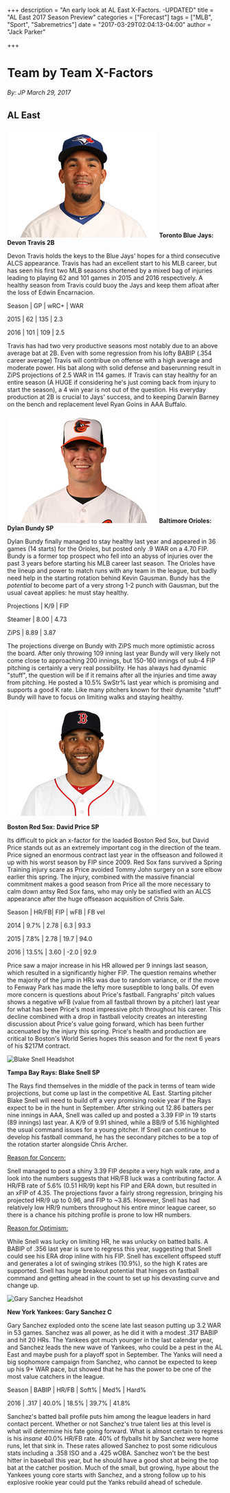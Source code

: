 +++ 
description = "An early look at AL East X-Factors. -UPDATED" title = "AL East 2017 Season Preview" categories = ["Forecast"] tags = ["MLB", "Sport", "Sabremetrics"] date = "2017-03-29T02:04:13-04:00" author = "Jack Parker"

+++

# Team by Team X-Factors 

###### By: JP 	March 29, 2017

## AL East

![Devon Travis Headshot](/static/devonTravisHeadshot.png)
**Toronto Blue Jays: Devon Travis 2B**

Devon Travis holds the keys to the Blue Jays' hopes for a third consecutive ALCS appearance. Travis has had an excellent start to his MLB career, but has seen his first two MLB seasons shortened by a mixed bag of injuries leading to playing 62 and 101 games in 2015 and 2016 respectively. A healthy season from Travis could buoy the Jays and keep them afloat after the loss of Edwin Encarnacion.



Season | GP | wRC+ | WAR

2015 | 62 | 135 | 2.3

2016 | 101 | 109 | 2.5



Travis has had two very productive seasons most notably due to an above average bat at 2B. Even with some regression from his lofty BABIP (.354 career average) Travis will contribue on offense with a high average and moderate power. His bat along with solid defense and baserunning result in ZiPS projections of 2.5 WAR in 114 games. If Travis can stay healthy for an entire season (A HUGE if considering he's just coming back from injury to start the season), a 4 win year is not out of the question. His everyday production at 2B is crucial to Jays' success, and to keeping Darwin Barney on the bench and replacement level Ryan Goins in AAA Buffalo. 




![Dylan Bundy Headshot](/static/dylanBundyHeadshot.png)
**Baltimore Orioles: Dylan Bundy SP**

Dylan Bundy finally managed to stay healthy last year and appeared in 36 games (14 starts) for the Orioles, but posted only .9 WAR on a 4.70 FIP.  Bundy is a former top prospect who fell into an abyss of injuries over the past 3 years before starting his MLB career last season. The Orioles have the lineup and power to match runs with any team in the league, but badly need help in the starting rotation behind Kevin Gausman. Bundy has the *potential* to become part of a very strong 1-2 punch with Gausman, but the usual caveat applies: he must stay healthy. 



Projections | K/9 | FIP

Steamer | 8.00 | 4.73

ZiPS | 8.89 | 3.87



The projections diverge on Bundy with ZiPS much more optimistic across the board. After only throwing 109 inning last year Bundy will very likely not come close to approaching 200 innings, but 150-160 innings of sub-4 FIP pitching is certainly a very real possibility. He has always had dynamic "stuff", the question will be if it remains after all the injuries and time away from pitching. He posted a 10.5% SwStr% last year which is promising and supports a good K rate. Like many pitchers known for their dynamite "stuff" Bundy will have to focus on limiting walks and staying healthy. 


![David Price Headshot](/static/davidPriceHeadshot.png)

**Boston Red Sox:**  **David Price  SP**

Its difficult to pick an x-factor for the loaded Boston Red Sox, but David Price stands out as an extremely important cog in the direction of the team. Price signed an enormous contract last year in the offseason and followed it up with his worst season by FIP since 2009. Red Sox fans survived a Spring Training injury scare as Price avoided Tommy John surgery on a sore elbow earlier this spring. The injury, combined with the massive financial commitment makes a good season from Price all the more necessary to calm down antsy Red Sox fans, who may only be satisfied with an ALCS appearance after the huge offseason acquisition of Chris Sale. 



Season | HR/FB| FIP | wFB | FB vel

2014 | 9.7% | 2.78 | 6.3 | 93.3

2015 | 7.8% | 2.78 | 19.7 | 94.0

2016 | 13.5% | 3.60 | -2.0 | 92.9



Price saw a major increase in his HR allowed per 9 innings last season, which resulted in a significantly higher FIP. The question remains whether the majority of the jump in HRs was due to random variance, or if the move to Fenway Park has made the lefty more suseptible to long balls. Of even more concern is questions about Price's fastball. Fangraphs' pitch values shows a negative wFB (value from all fastball thrown by a pitcher) last year for what has been Price's most impressive pitch throughout his career. This decline combined with a drop in fastball velocity creates an interesting discussion about Price's value going forward, which has been further accenuated by the injury this spring. Price's health and production are critical to Boston's World Series hopes this season and for the next 6 years of his $217M contract. 


![Blake Snell Headshot](/static/blakeSnellHeadshot.jpg)

**Tampa Bay Rays: Blake Snell SP**

The Rays find themselves in the middle of the pack in terms of team wide projections, but come up last in the competitive AL East. Starting pitcher Blake Snell will need to build off a very promising rookie year if the Rays expect to be in the hunt in September. After striking out 12.86 batters per nine innings in AAA, Snell was called up and posted a 3.39 FIP in 19 starts (89 innings) last year. A K/9 of 9.91 shined, while a BB/9 of 5.16 highlighted the usual command issues for a young pitcher. If Snell can continue to develop his fastball command, he has the secondary pitches to be a top of the rotation starter alongside Chris Archer. 



<u>Reason for Concern:</u>

Snell managed to post a shiny 3.39 FIP despite a very high walk rate, and a look into the numbers suggests that HR/FB luck was a contributing factor. A HR/FB rate of 5.6% (0.51 HR/9) kept his FIP and ERA down, but resulted in an xFIP of 4.35. The projections favor a fairly strong regression, bringing his projected HR/9 up to 0.96, and FIP to ~3.85. However, Snell has had relatively low HR/9 numbers throughout his entire minor league career, so there is a chance his pitching profile is prone to low HR numbers.



<u>Reason for Optimism:</u>

While Snell was lucky on limiting HR, he was unlucky on batted balls. A BABIP of .356 last year is sure to regress this year, suggesting that Snell could see his ERA drop inline with his FIP. Snell has excellent offspeed stuff and generates a lot of swinging strikes (10.9%), so the high K rates are supported. Snell has huge breakout potential that hinges on fastball command and getting ahead in the count to set up his devasting curve and change up. 



![Gary Sanchez Headshot](/static/garySanchezHeadshot.jpg)

**New York Yankees: Gary Sanchez C**

Gary Sanchez exploded onto the scene late last season putting up 3.2 WAR in 53 games. Sanchez was all power, as he did it with a modest .317 BABIP and hit 20 HRs. The Yankees got much younger in the last calendar year, and Sanchez leads the new wave of Yankees, who could be a pest in the AL East and maybe push for a playoff spot in September. The Yanks will need a big sophomore campaign from Sanchez, who cannot be expected to keep up his 9+ WAR pace, but showed that he has the power to be one of the most value catchers in the league. 



Season | BABIP | HR/FB | Soft% | Med% | Hard%

2016 | .317 | 40.0% | 18.5% | 39.7% | 41.8%



Sanchez's batted ball profile puts him among the league leaders in hard contact percent. Whether or not Sanchez's true talent lies at this level is what will determine his fate going forward. What is almost certain to regress is his *insane* 40.0% HR/FB rate. 40% of flyballs hit by Sanchez were home runs, let that sink in. These rates allowed Sanchez to post some ridiculous stats including a .358 ISO and a .425 wOBA. Sanchez won't be the best hitter in baseball this year, but he should have a good shot at being the top bat at the catcher position. Much of the small, but growing, hype about the Yankees young core starts with Sanchez, and a strong follow up to his explosive rookie year could put the Yanks rebuild ahead of schedule. 
